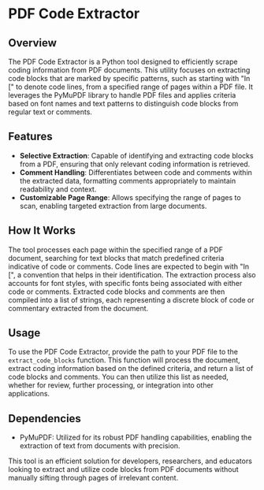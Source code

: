 # PDF Code Extractor

## Overview
The PDF Code Extractor is a Python tool designed to efficiently scrape coding information from PDF documents. This utility focuses on extracting code blocks that are marked by specific patterns, such as starting with "In [" to denote code lines, from a specified range of pages within a PDF file. It leverages the PyMuPDF library to handle PDF files and applies criteria based on font names and text patterns to distinguish code blocks from regular text or comments.

## Features
- **Selective Extraction**: Capable of identifying and extracting code blocks from a PDF, ensuring that only relevant coding information is retrieved.
- **Comment Handling**: Differentiates between code and comments within the extracted data, formatting comments appropriately to maintain readability and context.
- **Customizable Page Range**: Allows specifying the range of pages to scan, enabling targeted extraction from large documents.

## How It Works
The tool processes each page within the specified range of a PDF document, searching for text blocks that match predefined criteria indicative of code or comments. Code lines are expected to begin with "In [", a convention that helps in their identification. The extraction process also accounts for font styles, with specific fonts being associated with either code or comments. Extracted code blocks and comments are then compiled into a list of strings, each representing a discrete block of code or commentary extracted from the document.

## Usage
To use the PDF Code Extractor, provide the path to your PDF file to the `extract_code_blocks` function. This function will process the document, extract coding information based on the defined criteria, and return a list of code blocks and comments. You can then utilize this list as needed, whether for review, further processing, or integration into other applications.

## Dependencies
- PyMuPDF: Utilized for its robust PDF handling capabilities, enabling the extraction of text from documents with precision.

This tool is an efficient solution for developers, researchers, and educators looking to extract and utilize code blocks from PDF documents without manually sifting through pages of irrelevant content.